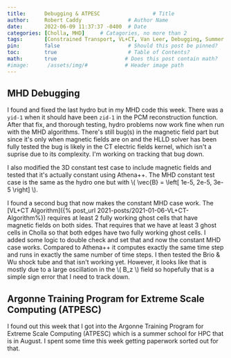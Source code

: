 ```yaml
---
title:      Debugging & ATPESC                 # Title
author:     Robert Caddy               # Author Name
date:       2022-06-09 11:37:37 -0400  # Date
categories: [Cholla, MHD]     # Catagories, no more than 2
tags:       [Constrained Transport, VL+CT, Van Leer, Debugging, Summer School]  # Tags, any number
pin:        false                      # Should this post be pinned?
toc:        true                       # Table of Contents?
math:       true                      # Does this post contain math?
#image:      /assets/img/#            # Header image path
---
```


## MHD Debugging

I found and fixed the last hydro but in my MHD code this week. There was a
`yid-1` when it should have been `zid-1` in the PCM reconstruction function.
After that fix, and thorough testing, hydro problems now work fine when run with
the MHD algorithms. There's still bug(s) in the magnetic field part but since
it's only when magnetic fields are on and the HLLD solver has been fully tested
the bug is likely in the CT electric fields kernel, which isn't a suprise due to
its complexity. I'm working on tracking that bug down.

I also modified the 3D constant test case to include magnetic fields and tested
that it's actually constant using Athena++. The MHD constant test case is the
same as the hydro one but with \\( \vec{B} = \left[ 1e-5, 2e-5, 3e-5 \right] \\).

I found a second bug that now makes the constant MHD case work. The [VL+CT
Algorithm]({% post_url 2021-posts/2021-01-06-VL+CT-Algorithm%}) requires at
least 2 fully working ghost cells that have magnetic fields on both sides. That
requires that we have at least 3 ghost cells in Cholla so that both edges have
two fully working ghost cells. I added some logic to double check and set that
and now the constant MHD case works. Compared to Athena++ it computes exactly
the same time step and runs in exactly the same number of time steps. I then
tested the Brio & Wu shock tube and that isn't working yet. However, it looks
like that is mostly due to a large oscillation in the \\( B_z \\) field so
hopefully that is a simple sign error that I need to track down.

## Argonne Training Program for Extreme Scale Computing (ATPESC)

I found out this week that I got into the Argonne Training Program for Extreme
Scale Computing (ATPESC) which is a summer school for HPC that is in August. I
spent some time this week getting paperwork sorted out for that.
